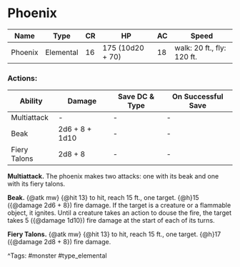 # Phoenix

| Name | Type | CR | HP | AC | Speed |
|------|------|----|----|----|-------|
| Phoenix | Elemental | 16 | 175 (10d20 + 70) | 18 | walk: 20 ft., fly: 120 ft. |

### Actions:

| Ability | Damage | Save DC & Type | On Successful Save |
|---------|--------|----------------|--------------------|
| Multiattack | - | - | - |
| Beak | 2d6 + 8 + 1d10 | - | - |
| Fiery Talons | 2d8 + 8 | - | - |


**Multiattack.** The phoenix makes two attacks: one with its beak and one with its fiery talons.

**Beak.** {@atk mw} {@hit 13} to hit, reach 15 ft., one target. {@h}15 ({@damage 2d6 + 8}) fire damage. If the target is a creature or a flammable object, it ignites. Until a creature takes an action to douse the fire, the target takes 5 ({@damage 1d10}) fire damage at the start of each of its turns.

**Fiery Talons.** {@atk mw} {@hit 13} to hit, reach 15 ft., one target. {@h}17 ({@damage 2d8 + 8}) fire damage.

^Tags: #monster #type_elemental